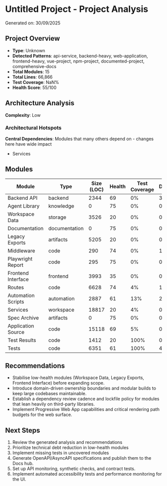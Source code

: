 # Untitled Project - Project Analysis

Generated on: 30/09/2025

## Project Overview

- **Type**: Unknown
- **Detected Patterns**: api-service, backend-heavy, web-application, frontend-heavy, vue-project, npm-project, documented-project, comprehensive-docs
- **Total Modules**: 15
- **Total Lines**: 66,866
- **Test Coverage**: NaN%
- **Health Score**: 55/100

## Architecture Analysis

**Complexity**: Low

### Architectural Hotspots

**Central Dependencies**: Modules that many others depend on - changes here have wide impact
- Services

## Modules

| Module | Type | Size (LOC) | Health | Test Coverage | Dependencies |
|--------|------|------------|---------|---------------|--------------|
| Backend API | backend | 2344 | 69 | 0% | 3 |
| Agent Library | knowledge | 0 | 75 | 0% | 0 |
| Workspace Data | storage | 3526 | 20 | 0% | 0 |
| Documentation | documentation | 0 | 75 | 0% | 0 |
| Legacy Exports | artifacts | 5205 | 20 | 0% | 0 |
| Middleware | code | 290 | 74 | 0% | 1 |
| Playwright Report | code | 295 | 75 | 0% | 0 |
| Frontend Interface | frontend | 3993 | 35 | 0% | 0 |
| Routes | code | 6628 | 74 | 4% | 1 |
| Automation Scripts | automation | 2887 | 61 | 13% | 2 |
| Services | workspace | 18817 | 20 | 4% | 0 |
| Spec Archive | artifacts | 0 | 75 | 0% | 0 |
| Application Source | code | 15118 | 69 | 5% | 0 |
| Test Results | code | 1412 | 20 | 100% | 0 |
| Tests | code | 6351 | 61 | 100% | 4 |

## Recommendations

- Stabilise low-health modules (Workspace Data, Legacy Exports, Frontend Interface) before expanding scope.
- Introduce domain-driven ownership boundaries and modular builds to keep large codebases maintainable.
- Establish a dependency review cadence and lockfile policy for modules that lean heavily on third-party libraries.
- Implement Progressive Web App capabilities and critical rendering path budgets for the web surface.

## Next Steps

1. Review the generated analysis and recommendations
1. Prioritize technical debt reduction in low-health modules
1. Implement missing tests in uncovered modules
1. Generate OpenAPI/AsyncAPI specifications and publish them to the Docs hub.
1. Set up API monitoring, synthetic checks, and contract tests.
1. Implement automated accessibility tests and performance monitoring for the UI.
